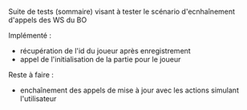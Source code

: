 
Suite de tests (sommaire) visant à tester le scénario d'ecnhaînement d'appels des WS du BO

Implémenté :
- récupération de l'id du joueur après enregistrement
- appel de l'initialisation de la partie pour le joueur

Reste à faire :
- enchaînement des appels de mise à jour avec les actions simulant l'utilisateur
